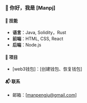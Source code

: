 ### 👋 你好，我是 [Manpj]

#### 🔧 技能
- **语言**：Java, Solidity，Rust
- **前端**：HTML, CSS, React
- **后端**：Node.js

#### 🚧 项目
- [web3钱包]：[创建钱包、恢复钱包]

#### 📬 联系
- 邮箱：[manpengju@gmail.com]
